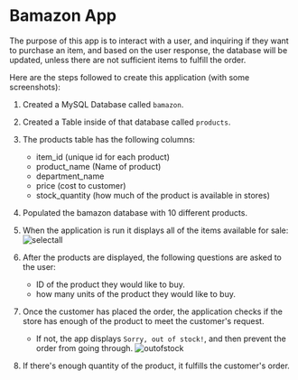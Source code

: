 # Bamazon App
The purpose of this app is to interact with a user, and inquiring if they want to purchase an item, and based on the user response, 
the database will be updated, unless there are not sufficient items to fulfill the order.

Here are the steps followed to create this application (with some screenshots):

1. Created a MySQL Database called `bamazon`.

2. Created a Table inside of that database called `products`.

3. The products table has the following columns:
   * item_id (unique id for each product)
   * product_name (Name of product)
   * department_name
   * price (cost to customer)
   * stock_quantity (how much of the product is available in stores)

4. Populated the bamazon database with 10 different products.

5. When the application is run it displays all of the items available for sale:
![selectall](https://user-images.githubusercontent.com/2281419/29010903-7bfc5354-7af4-11e7-8c3c-2c9a1e15bf14.png)

6. After the products are displayed, the following questions are asked to the user:
   * ID of the product they would like to buy.
   * how many units of the product they would like to buy.

7. Once the customer has placed the order, the application checks if the store has enough of the product to meet the customer's request.
   * If not, the app displays `Sorry, out of stock!`, and then prevent the order from going through.
![outofstock](https://user-images.githubusercontent.com/2281419/29011249-1f25b172-7af7-11e7-9dba-f1224fb547ec.png)

8. If there's enough quantity of the product, it fulfills the customer's order.
